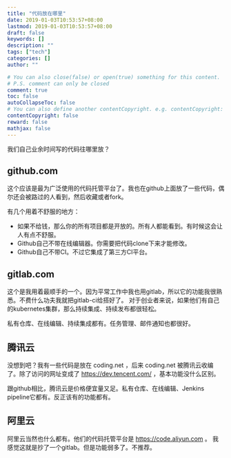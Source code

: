 ```yaml
---
title: "代码放在哪里"
date: 2019-01-03T10:53:57+08:00
lastmod: 2019-01-03T10:53:57+08:00
draft: false
keywords: []
description: ""
tags: ["tech"]
categories: []
author: ""

# You can also close(false) or open(true) something for this content.
# P.S. comment can only be closed
comment: true
toc: false
autoCollapseToc: false
# You can also define another contentCopyright. e.g. contentCopyright: "This is another copyright."
contentCopyright: false
reward: false
mathjax: false
---
```


我们自己业余时间写的代码往哪里放？

<!--more-->

## github.com ##

这个应该是最为广泛使用的代码托管平台了。我也在github上面放了一些代码，偶尔还会被路过的人看到，然后收藏或者fork。

有几个用着不舒服的地方：

* 如果不给钱，那么你的所有项目都是开放的。所有人都能看到。有时候这会让人有点不舒服。
* Github自己不带在线编辑器。你需要把代码clone下来才能修改。
* Github自己不带CI。不过它集成了第三方CI平台。

## gitlab.com ##

这个是我用着最顺手的一个。因为平常工作中我也用gitlab，所以它的功能我很熟悉。不费什么功夫我就把gitlab-ci给搭好了。
对于创业者来说，如果他们有自己的kubernetes集群，那么持续集成、持续发布都很轻松。

私有仓库、在线编辑、持续集成都有。任务管理、邮件通知也都很好。

## 腾讯云 ##

没想到吧？我有一些代码是放在 coding.net ，后来 coding.net 被腾讯云收编了。除了访问的网址变成了 https://dev.tencent.com/ ，基本功能没什么区别。

跟github相比，腾讯云是价格便宜量又足。私有仓库、在线编辑、Jenkins pipeline它都有。反正该有的功能都有。

## 阿里云 ## 

阿里云当然也什么都有。他们的代码托管平台是 https://code.aliyun.com 。 我感觉这就是抄了一个gitlab。但是功能弱多了。不推荐。

